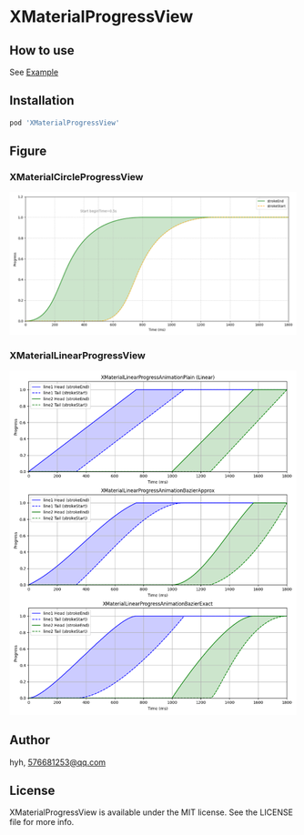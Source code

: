 # XMaterialProgressView


## How to use

See [Example](Example/XMaterialProgressView/ViewController.swift)

## Installation

```ruby
pod 'XMaterialProgressView'
```

## Figure

### XMaterialCircleProgressView

![figure](figure_circle_progress.png)

### XMaterialLinearProgressView

![figure](figure_linear_progress.png)

## Author

hyh, 576681253@qq.com

## License

XMaterialProgressView is available under the MIT license. See the LICENSE file for more info.
